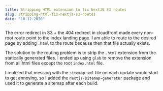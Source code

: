 ```yaml
---
title: Stripping HTML extension to fix NextJS S3 routes
slug: stripping-html-fix-nextjs-s3-routes
date: "10-12-2020"
---
```


The error redirect in S3 + the 404 redirect in cloudfront made every non-root route point to the index landing page.  I am able to route to the desired page by adding `.html` to the route because then that file actually exists.

The solution to the routing problem is to strip the `.html` extension from the statically generated files. I ended up using `glob` to remove the extension from all html files except the root `index.html` file.

I realized that messing with the `sitemap.xml` file on each update would start to get annoying, so I added the `nextjs-sitemap-generator` package and used it to generate a sitemap after each build.